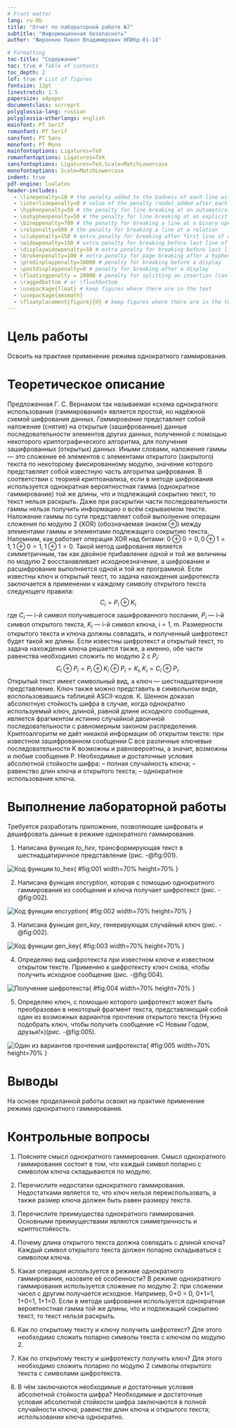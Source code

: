 ```yaml
---
# Front matter
lang: ru-RU
title: "Отчет по лабораторной работе №7"
subtitle: "Информационная безопасноть"
author: "Жиронкин Павел Владимирович НПИбд-01-18"

# Formatting
toc-title: "Содержание"
toc: true # Table of contents
toc_depth: 2
lof: true # List of figures
fontsize: 12pt
linestretch: 1.5
papersize: a4paper
documentclass: scrreprt
polyglossia-lang: russian
polyglossia-otherlangs: english
mainfont: PT Serif
romanfont: PT Serif
sansfont: PT Sans
monofont: PT Mono
mainfontoptions: Ligatures=TeX
romanfontoptions: Ligatures=TeX
sansfontoptions: Ligatures=TeX,Scale=MatchLowercase
monofontoptions: Scale=MatchLowercase
indent: true
pdf-engine: lualatex
header-includes:
  - \linepenalty=10 # the penalty added to the badness of each line within a paragraph (no associated penalty node) Increasing the υalue makes tex try to haυe fewer lines in the paragraph.
  - \interlinepenalty=0 # υalue of the penalty (node) added after each line of a paragraph.
  - \hyphenpenalty=50 # the penalty for line breaking at an automatically inserted hyphen
  - \exhyphenpenalty=50 # the penalty for line breaking at an explicit hyphen
  - \binoppenalty=700 # the penalty for breaking a line at a binary operator
  - \relpenalty=500 # the penalty for breaking a line at a relation
  - \clubpenalty=150 # extra penalty for breaking after first line of a paragraph
  - \widowpenalty=150 # extra penalty for breaking before last line of a paragraph
  - \displaywidowpenalty=50 # extra penalty for breaking before last line before a display math
  - \brokenpenalty=100 # extra penalty for page breaking after a hyphenated line
  - \predisplaypenalty=10000 # penalty for breaking before a display
  - \postdisplaypenalty=0 # penalty for breaking after a display
  - \floatingpenalty = 20000 # penalty for splitting an insertion (can only be split footnote in standard LaTeX)
  - \raggedbottom # or \flushbottom
  - \usepackage{float} # keep figures where there are in the text
  - \usepackage{amsmath}
  - \floatplacement{figure}{H} # keep figures where there are in the text
---
```


# Цель работы

Освоить на практике применение режима однократного гаммирования.

# Теоретическое описание

Предложенная Г. С. Вернамом так называемая «схема однократного использования (гаммирования)» является простой, но надёжной схемой шифрования данных. 
*Гаммирование* представляет собой наложение (снятие) на открытые (зашифрованные) данные последовательности элементов других данных, полученной с помощью некоторого криптографического алгоритма, для получения зашифрованных (открытых) данных. Иными словами, наложение гаммы — это сложение её элементов с элементами открытого (закрытого) текста по некоторому фиксированному модулю, значение которого представляет собой известную часть алгоритма шифрования.
В соответствии с теорией криптоанализа, если в методе шифрования используется однократная вероятностная гамма (однократное гаммирование)
той же длины, что и подлежащий сокрытию текст, то текст нельзя раскрыть. Даже при раскрытии части последовательности гаммы нельзя получить информацию о всём скрываемом тексте.
Наложение гаммы по сути представляет собой выполнение операции сложения по модулю 2 (XOR) (обозначаемая знаком $\oplus$) между элементами гаммы и элементами подлежащего сокрытию текста. Напомним, как работает операция XOR над битами: $0 \oplus 0 = 0, 0 \oplus 1 = 1, 1 \oplus 0 = 1, 1 \oplus 1 = 0$.
Такой метод шифрования является симметричным, так как двойное прибавление одной и той же величины по модулю 2 восстанавливает исходноезначение, а шифрование и расшифрование выполняется одной и той же программой.
Если известны ключ и открытый текст, то задача нахождения шифротекста заключается в применении к каждому символу открытого текста следующего правила:
$$C_i = P_i \oplus K_i$$
где $C_i$ — i-й символ получившегося зашифрованного послания, $P_i$ — i-й символ открытого текста, $K_i$ — i-й символ ключа, i = 1, m. Размерности открытого текста и ключа должны совпадать, и полученный шифротекст будет такой же длины.
Если известны шифротекст и открытый текст, то задача нахождения ключа решается также, а именно, обе части равенства необходимо сложить по модулю 2 с $P_i$:
$$C_i \oplus P_i = P_i \oplus K_i \oplus P_i = K_i, K_i = C_i \oplus P_i.$$
Открытый текст имеет символьный вид, а ключ — шестнадцатеричное представление. Ключ также можно представить в символьном виде, воспользовавшись таблицей ASCII-кодов.
К. Шеннон доказал абсолютную стойкость шифра в случае, когда однократно используемый ключ, длиной, равной длине исходного сообщения, является фрагментом истинно случайной двоичной последовательности с равномерным законом распределения. Криптоалгоритм не даёт никакой информации об открытом тексте: при известном зашифрованном сообщении C все различные ключевые последовательности K возможны и равновероятны, а значит, возможны и любые сообщения P.
Необходимые и достаточные условия абсолютной стойкости шифра:
– полная случайность ключа;
– равенство длин ключа и открытого текста;
– однократное использование ключа.


# Выполнение лабораторной работы

Требуется разработать приложение, позволяющее шифровать и дешифровать данные в режиме однократного гаммирования. 

1. Написана функция *to_hex*, трансформирующая текст в шестнадцатиричное представление (рис. -@fig:001). 

![Код функции *to_hex*](image/01.png){ #fig:001 width=70% height=70% }
 
2. Написана функция *encryption*, которая с помощью однократного гаммирования из сообщения и ключа получает шифротекст (рис. -@fig:002). 

![Код функции *encryption*](image/02.png){ #fig:002 width=70% height=70% }

3. Написана функция *gen_key*, генерирующая случайный ключ (рис. -@fig:002).

![Код функции *gen_key*](image/03.png){ #fig:003 width=70% height=70% }

4. Определяю вид шифротекста при известном ключе и известном открытом тексте. Применяю к шифротексту ключ снова, чтобы получить исходное сообщение (рис. -@fig:004). 

![Получение шифротекста](image/04.png){ #fig:004 width=70% height=70% }

5. Определяю ключ, с помощью которого шифротекст может быть преобразован в некоторый фрагмент текста, представляющий собой один из
возможных вариантов прочтения открытого текста (Нужно подобрать ключ, чтобы получить сообщение «С Новым Годом,
друзья!»)(рис. -@fig:005). 

![Один из вариантов прочтения шифротекста](image/05.png){ #fig:005 width=70% height=70% }

# Выводы

На основе проделанной работы освоил на практике применение режима однократного гаммирования.

# Контрольные вопросы

1. Поясните смысл однократного гаммирования.
Смысл однократного гаммирования состоит в том, что каждый символ попарно с символом ключа складываются по модулю.

2. Перечислите недостатки однократного гаммирования.
Недостатками является то, что ключ нельзя переиспользовать,  а также размер ключа должен быть равен размеру текста.

3. Перечислите преимущества однократного гаммирования.
Основными преимуществами являются симметричность и криптостойкость. 

4. Почему длина открытого текста должна совпадать с длиной ключа?
Каждый символ открытого текста должен попарно складываться с символом ключа.

5. Какая операция используется в режиме однократного гаммирования, назовите её особенности?
В режиме однократного гаммирования используется сложение по модулю 2: при сложении чисел с другим получается исходное. Например, 0+0 = 0, 0+1=1, 1+0=1, 1+1=0. Если в методе шифрования используется однократная вероятностная гамма той же длины, что и подлежащий сокрытию текст, то текст нельзя раскрыть.

6. Как по открытому тексту и ключу получить шифротекст?
Для этого необходимо сложить попарно символы текста с ключом по модулю 2.

7. Как по открытому тексту и шифротексту получить ключ?
Для этого необходимо сложить попарно по модулю 2 символы открытого текста с символами шифротекста.

8. В чём заключаются необходимые и достаточные условия абсолютной стойкости шифра?
Необходимые и достаточные условия абсолютной стойкости шифра заключаются в полной случайности ключа; равенстве длин ключа и открытого текста; использовании ключа однократно.

